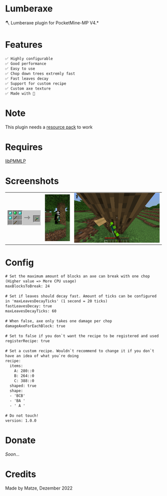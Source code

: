 # Lumberaxe
🪓 Lumberaxe plugin for PocketMine-MP V4.*

# Features

```
✅️ Highly configurable
✅️ Good performance
✅️ Easy to use
✅️ Chop down trees extremly fast
✅️ Fast leaves decay
✅️ Support for custom recipe
✅️ Custom axe texture
✅️ Made with 💖
```

# Note
This plugin needs a [resource pack](https://github.com/PMMLP/Lumberaxe/releases/download/V1.0.0/Lumberaxe-RP.zip) to work

# Requires

[libPMMLP](https://github.com/PMMLP/libPMMLP)

# Screenshots
|                                                                         | | |
|:-----------------------------------------------------------------------:|:---:|:---:|
| ![Recipe](https://github.com/PMMLP/Lumberaxe/blob/V1.0.0/images/default_recipe.png) |![Texture](https://github.com/PMMLP/Lumberaxe/blob/V1.0.0/images/lumberaxe_texture.png)|![Chopping](https://github.com/PMMLP/Lumberaxe/blob/V1.0.0/images/lumberaxe_chopping.png)|

# Config

```
# Set the maximum amount of blocks an axe can break with one chop (Higher value => More CPU usage)
maxBlocksToBreak: 24

# Set if leaves should decay fast. Amount of ticks can be configured in 'maxLeavesDecayTicks' (1 second = 20 ticks)
fastLeavesDecay: true
maxLeavesDecayTicks: 60

# When false, axe only takes one damage per chop
damageAxeForEachBlock: true

# Set to false if you don`t want the recipe to be registered and used
registerRecipe: true

# Set a custom recipe. Wouldn`t recommend to change it if you don`t have an idea of what you`re doing
recipe:
  items:
    A: 280::0
    B: 264::0
    C: 388::0
  shaped: true
  shape:
  - 'BCB'
  - 'BA '
  - ' A '

# Do not touch!
version: 1.0.0

```

# Donate

_Soon..._

# Credits
Made by Matze, Dezember 2022